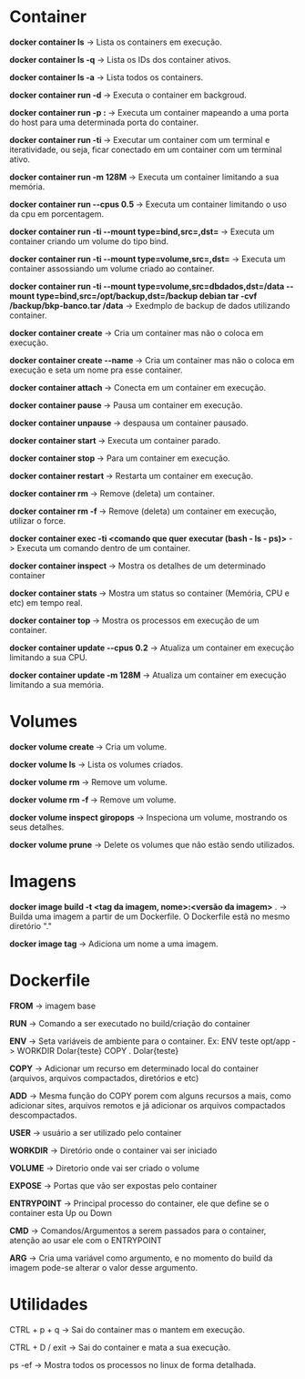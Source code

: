 # Container

**docker container ls** -> Lista os containers em execução.

**docker container ls -q** -> Lista os IDs dos container ativos.

**docker container ls -a** -> Lista todos os containers.

**docker container run -d <nome da imagem>** -> Executa o container em backgroud.

**docker container run -p <porta do host>:<porta do container> <nome da imagem>** -> Executa um container mapeando a uma porta do host para uma determinada porta do container.

**docker container run -ti <nome da imagem>** -> Executar um container com um terminal e iteratividade, ou seja, ficar conectado em um container com um terminal ativo.

**docker container run -m 128M <nome da imagem>** -> Executa um container limitando a sua memória.

**docker container run --cpus 0.5 <nome da imagem>** -> Executa um container limitando o uso da cpu em porcentagem.

**docker container run -ti --mount type=bind,src=<caminho do diretorio existente no host>,dst=<caminho do diretorio no container> <nome da imagem>** -> Executa um container criando um volume do tipo bind.

**docker container run -ti --mount type=volume,src=<nome do volume>,dst=<caminho do diretorio no container> <nome da imagem>** -> Executa um container assossiando um volume criado ao container.

**docker container run -ti --mount type=volume,src=dbdados,dst=/data --mount type=bind,src=/opt/backup,dst=/backup debian tar -cvf /backup/bkp-banco.tar /data** -> Exedmplo de backup de dados utilizando container.

**docker container create <nome da imagem>** -> Cria um container mas não o coloca em execução.

**docker container create --name <nome do container> <nome da imagem>** -> Cria um container mas não o coloca em execução e seta um nome pra esse container.

**docker container attach <id do container>** -> Conecta em um container em execução.

**docker container pause <id do container>** -> Pausa um container em execução.

**docker container unpause <id do container>** -> despausa um container pausado.

**docker container start <id do container>** -> Executa um container parado.

**docker container stop <id do container>** -> Para um container em execução.

**docker container restart <id do container>** -> Restarta um container em execução.

**docker container rm <id do container>** -> Remove (deleta) um container.

**docker container rm -f <id do container>** -> Remove (deleta) um container em execução, utilizar o force.

**docker container exec -ti <id do container> <comando que quer executar (bash - ls - ps)>** -> Executa um comando dentro de um container.

**docker container inspect <id do container>** -> Mostra os detalhes de um determinado container

**docker container stats <id do container>** -> Mostra um status so container (Memória, CPU e etc) em tempo real.

**docker container top <id do container>** -> Mostra os processos em execução de um container.

**docker container update --cpus 0.2** -> Atualiza um container em execução limitando a sua CPU.

**docker container update -m 128M <nome da imagem>** ->  Atualiza um container em execução limitando a sua memória.

# Volumes

**docker volume create <nome do volume>** -> Cria um volume.

**docker volume ls** -> Lista os volumes criados.

**docker volume rm <nome do volume>** -> Remove um volume.

**docker volume rm -f <nome do volume>** -> Remove um volume.

**docker volume inspect giropops** -> Inspeciona um volume, mostrando os seus detalhes.

**docker volume prune** -> Delete os volumes que não estão sendo utilizados.

# Imagens

**docker image build -t <tag da imagem, nome>:<versão da imagem>** . -> Builda uma imagem a partir de um Dockerfile. O Dockerfile estã no mesmo diretório "."

**docker image tag <id da imagem> <nome da imagem>** -> Adiciona um nome a uma imagem.

# Dockerfile

**FROM** -> imagem base

**RUN** -> Comando a ser executado no build/criação do container

**ENV** -> Seta variáveis de ambiente para o container. Ex: ENV teste opt/app -> WORKDIR Dolar{teste} COPY . Dolar{teste}

**COPY** -> Adicionar um recurso em determinado local do container (arquivos, arquivos compactados, diretórios e etc)

**ADD** -> Mesma função do COPY porem com alguns recursos a mais, como adicionar sites, arquivos remotos e já adicionar os arquivos compactados descompactados.

**USER** -> usuário a ser utilizado pelo container

**WORKDIR** -> Diretório onde o container vai ser iniciado

**VOLUME** -> Diretorio onde vai ser criado o volume

**EXPOSE** -> Portas que vão ser expostas pelo container

**ENTRYPOINT** -> Principal processo do container, ele que define se o container esta Up ou Down

**CMD** -> Comandos/Argumentos a serem passados para o container, atenção ao usar ele com o ENTRYPOINT

**ARG** -> Cria uma variável como argumento, e no momento do build da imagem pode-se alterar o valor desse argumento.

# Utilidades

CTRL + p + q -> Sai do container mas o mantem em execução.

CTRL + D / exit -> Sai do container e mata a sua execução.

ps -ef -> Mostra todos os processos no linux de forma detalhada.
